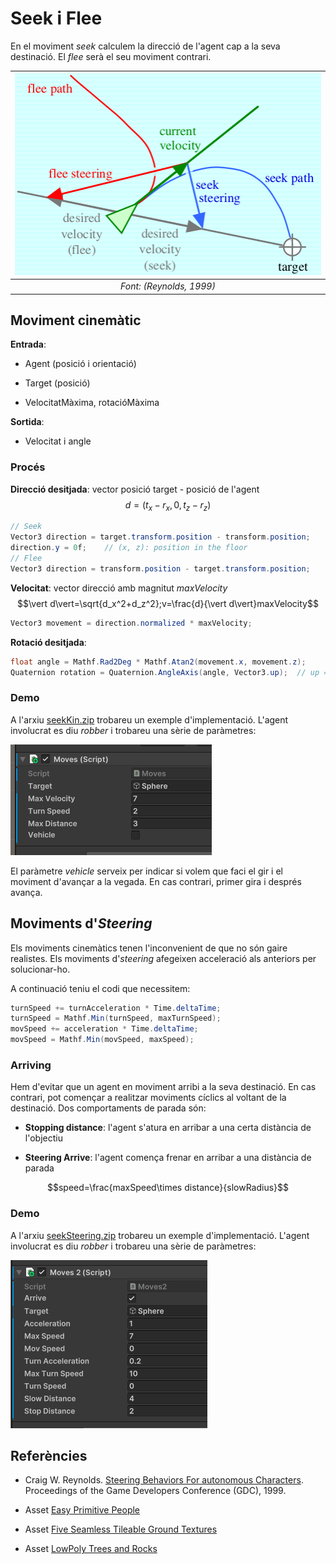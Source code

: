 # Seek i Flee

En el moviment *seek* calculem la direcció de l'agent cap a la seva destinació. El *flee* serà el seu moviment contrari.

|![](figures/seek.png)|
|:--:| 
| *Font: (Reynolds, 1999)* |

## Moviment cinemàtic

**Entrada**:

- Agent (posició i orientació)

- Target (posició)

- VelocitatMàxima, rotacióMàxima 

**Sortida**:

- Velocitat i angle 

### Procés

**Direcció desitjada**: vector posició target - posició de l'agent 
$$d=(t_x-r_x, 0, t_z-r_z)$$

```C#
// Seek
Vector3 direction = target.transform.position - transform.position;
direction.y = 0f;    // (x, z): position in the floor
// Flee
Vector3 direction = transform.position - target.transform.position;
```

**Velocitat**: vector direcció amb magnitut *maxVelocity*
$$\vert d\vert=\sqrt{d_x^2+d_z^2};v=\frac{d}{\vert d\vert}maxVelocity$$

```C#
Vector3 movement = direction.normalized * maxVelocity;
```

**Rotació desitjada**:

```C#
float angle = Mathf.Rad2Deg * Mathf.Atan2(movement.x, movement.z);
Quaternion rotation = Quaternion.AngleAxis(angle, Vector3.up);  // up = y
```

### Demo

A l'arxiu [seekKin.zip](demos/seekKin.zip) trobareu un exemple d'implementació.
L'agent involucrat es diu *robber* i trobareu una sèrie de paràmetres:

![](figures/robberKin.png)

El paràmetre *vehicle* serveix per indicar si volem que faci el gir i el moviment d'avançar a la vegada. En cas contrari, primer gira i després avança.

## Moviments d'*Steering*

Els moviments cinemàtics tenen l'inconvenient de que no són gaire realistes. Els moviments d'*steering* afegeixen acceleració als anteriors per solucionar-ho.

A continuació teniu el codi que necessitem:

```C#
turnSpeed += turnAcceleration * Time.deltaTime;
turnSpeed = Mathf.Min(turnSpeed, maxTurnSpeed);
movSpeed += acceleration * Time.deltaTime;
movSpeed = Mathf.Min(movSpeed, maxSpeed);
```

### Arriving

Hem d'evitar que un agent en moviment arribi a la seva destinació. En cas contrari, pot començar a realitzar moviments cíclics al voltant de la destinació. Dos comportaments de parada són:

- **Stopping distance**: l'agent s'atura en arribar a una certa distància de l'objectiu

- **Steering Arrive**: l'agent comença frenar en arribar a una distància de parada

$$speed=\frac{maxSpeed\times distance}{slowRadius}$$

### Demo

A l'arxiu [seekSteering.zip](demos/seekSteering.zip) trobareu un exemple d'implementació.
L'agent involucrat es diu *robber* i trobareu una sèrie de paràmetres:

![](figures/robberSteering.png)

## Referències

- Craig W. Reynolds. [Steering Behaviors For autonomous Characters](http://www.red3d.com/cwr/papers/1999/gdc99steer.pdf). Proceedings of the Game Developers Conference (GDC), 1999.

- Asset [Easy Primitive People](https://assetstore.unity.com/packages/3d/characters/easy-primitive-people-161846)

- Asset [Five Seamless Tileable Ground Textures](https://assetstore.unity.com/packages/2d/textures-materials/floors/five-seamless-tileable-ground-textures-57060)

- Asset [LowPoly Trees and Rocks](https://assetstore.unity.com/packages/3d/vegetation/lowpoly-trees-and-rocks-88376)



